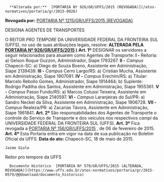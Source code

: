       **Alterada por:**  [PORTARIA Nº 926/GR/UFFS/2015 (REVOGADA)](/atos-normativos/portaria/gr/2015-0926) 

 **Revogada por:**  [PORTARIA Nº 1215/GR/UFFS/2015 (REVOGADA)](/atos-normativos/portaria/gr/2015-1215) 

   DESIGNA AGENTES DE TRANSPORTES  

 O REITOR *PRO TEMPORE* DA UNIVERSIDADE FEDERAL DA FRONTEIRA SUL (UFFS), no uso de suas atribuições legais, resolve: **ALTERADA PELA [PORTARIA Nº 926/GR/UFFS/2015](https://www.uffs.edu.br/atos-normativos/portaria/gr/2015-0926)  )**    **Art. 1º** DESIGNAR os servidores a seguir relacionados para atuarem como Agentes de Transporte: **I -** Reitoria: a) Gelson Roque Guzzon, Administrador, Siape 1793267. **II -**  *Campus* Chapecó-SC: a) Diego de Souza Boeno, Assistente em Administração, Siape 2139439. **III -**  *Campus* Cerro Largo/RS: a) Cristian Mucha, Assistente em Administração, Siape 1907081. **IV -**  *Campus* Erechim/RS: a) Titular: Marcelo Rebollo Gomes, Administrador, Siape 1914464; b) Suplente: Rodrigo Padilha dos Santos, Assistente em Administração, Siape 1955361. **V -**  *Campus* Passo Fundo/RS: a) Marcos Colussi Teixeira, Assistente em Administração, Siape 2140597. **VI -**  *Campus* Laranjeiras do Sul/PR: a) Sandro Neckel da Silva, Assistente em Administração, Siape 1906728. **VII -**  *Campus* Realeza/PR: a) Zacarias Távora, Assistente em Administração, Siape 1961841.   **Art. 2º** São responsabilidades dos Agentes de Transporte o controle do Serviço de Transporte e dos veículos nos respectivos *campi* da UNIVERSIDADE FEDERAL DA FRONTEIRA SUL (UFFS).   **Art. 3º** Fica revogada a [PORTARIA Nº 156/GR/UFFS/2015](https://www.uffs.edu.br/atos-normativos/portaria/gr/2015-0156)  , de 06 de fevereiro de 2015.   **Art. 4º** Esta Portaria entra em vigor na data de sua publicação no Boletim Oficial da UFFS.      **Data do ato:** Chapecó-SC, 18 de maio de 2015.   
 

    Jaime Giolo   
 Reitor pro tempore da UFFS 

      Documento Histórico  [PORTARIA Nº 579/GR/UFFS/2015 (ALTERADA, REVOGADA)](https://www.uffs.edu.br/atos-normativos/portaria/gr/2015-0579/@@download/documento_historico)     
      